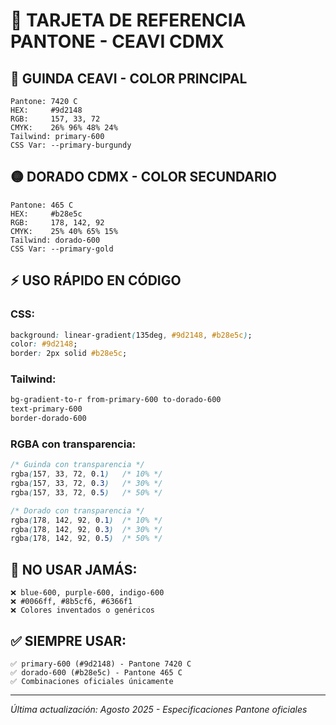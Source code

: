 # 🎨 TARJETA DE REFERENCIA PANTONE - CEAVI CDMX

## 🔴 **GUINDA CEAVI - COLOR PRINCIPAL**
```
Pantone: 7420 C
HEX:     #9d2148
RGB:     157, 33, 72
CMYK:    26% 96% 48% 24%
Tailwind: primary-600
CSS Var: --primary-burgundy
```

## 🟡 **DORADO CDMX - COLOR SECUNDARIO**  
```
Pantone: 465 C
HEX:     #b28e5c
RGB:     178, 142, 92
CMYK:    25% 40% 65% 15%
Tailwind: dorado-600
CSS Var: --primary-gold
```

## ⚡ **USO RÁPIDO EN CÓDIGO**

### CSS:
```css
background: linear-gradient(135deg, #9d2148, #b28e5c);
color: #9d2148;
border: 2px solid #b28e5c;
```

### Tailwind:
```html
bg-gradient-to-r from-primary-600 to-dorado-600
text-primary-600
border-dorado-600
```

### RGBA con transparencia:
```css
/* Guinda con transparencia */
rgba(157, 33, 72, 0.1)   /* 10% */
rgba(157, 33, 72, 0.3)   /* 30% */
rgba(157, 33, 72, 0.5)   /* 50% */

/* Dorado con transparencia */
rgba(178, 142, 92, 0.1)  /* 10% */
rgba(178, 142, 92, 0.3)  /* 30% */
rgba(178, 142, 92, 0.5)  /* 50% */
```

## 🚫 **NO USAR JAMÁS:**
```
❌ blue-600, purple-600, indigo-600
❌ #0066ff, #8b5cf6, #6366f1
❌ Colores inventados o genéricos
```

## ✅ **SIEMPRE USAR:**
```
✅ primary-600 (#9d2148) - Pantone 7420 C
✅ dorado-600 (#b28e5c) - Pantone 465 C
✅ Combinaciones oficiales únicamente
```

---
*Última actualización: Agosto 2025 - Especificaciones Pantone oficiales*
